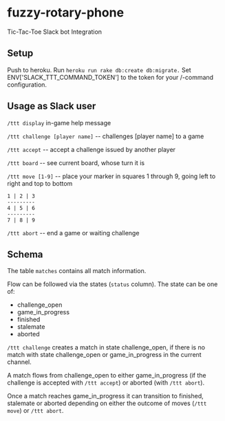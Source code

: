 # fuzzy-rotary-phone
Tic-Tac-Toe Slack bot Integration

## Setup
Push to heroku.
Run `heroku run rake db:create db:migrate.`
Set ENV['SLACK_TTT_COMMAND_TOKEN'] to the token for your /-command
configuration.

## Usage as Slack user
`/ttt display` in-game help message

`/ttt challenge [player name]` -- challenges [player name] to a game

`/ttt accept` -- accept a challenge issued by another player

`/ttt board` -- see current board, whose turn it is

`/ttt move [1-9]` -- place your marker in squares 1 through 9, going
   left to right and top to bottom
   ```
   1 | 2 | 3
   ---------
   4 | 5 | 6
   ---------
   7 | 8 | 9
   ```

`/ttt abort` -- end a game or waiting challenge

## Schema
The table `matches` contains all match information.

Flow can be followed via the states (`status` column).
The state can be one of:
- challenge_open
- game_in_progress
- finished
- stalemate
- aborted

`/ttt challenge` creates a match in state challenge_open, if there is no match
with state challenge_open or game_in_progress in the current channel.

A match flows from challenge_open to either game_in_progress (if the challenge
is accepted with `/ttt accept`) or aborted (with `/ttt abort`).

Once a match reaches game_in_progress it can transition to finished, stalemate
or aborted depending on either the outcome of moves (`/ttt move`) or
`/ttt abort`.
